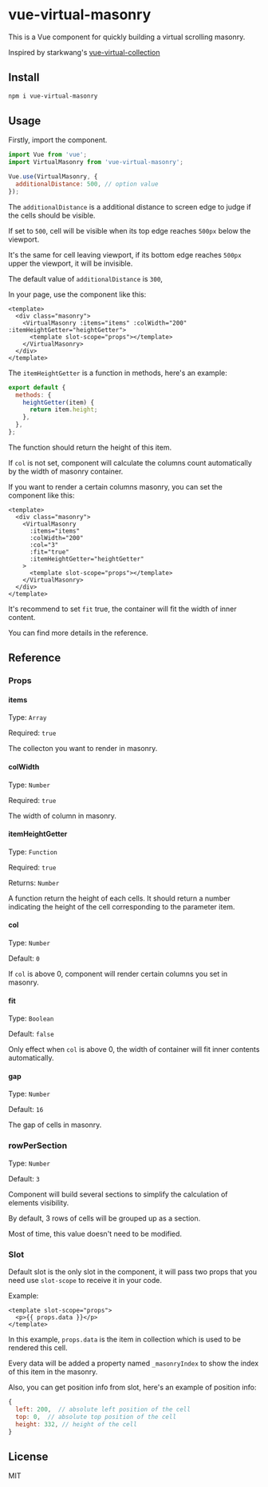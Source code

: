 # vue-virtual-masonry

This is a Vue component for quickly building a virtual scrolling masonry.

Inspired by starkwang's [vue-virtual-collection](https://github.com/starkwang/vue-virtual-collection)

## Install

```bash
npm i vue-virtual-masonry
```

## Usage

Firstly, import the component.

```js
import Vue from 'vue';
import VirtualMasonry from 'vue-virtual-masonry';

Vue.use(VirtualMasonry, {
  additionalDistance: 500, // option value
});
```

The `additionalDistance` is a additional distance to screen edge to judge if the cells should be visible.

If set to `500`, cell will be visible when its top edge reaches `500px` below the viewport.

It's the same for cell leaving viewport, if its bottom edge reaches `500px` upper the viewport, it will be invisible.

The default value of `additionalDistance` is `300`,

In your page, use the component like this:

```vue
<template>
  <div class="masonry">
    <VirtualMasonry :items="items" :colWidth="200" :itemHeightGetter="heightGetter">
      <template slot-scope="props"></template>
    </VirtualMasonry>
  </div>
</template>
```

The `itemHeightGetter` is a function in methods, here's an example:

```js
export default {
  methods: {
    heightGetter(item) {
      return item.height;
    },
  },
};
```

The function should return the height of this item.

If `col` is not set, component will calculate the columns count automatically by the width of masonry container.

If you want to render a certain columns masonry, you can set the component like this:

```vue
<template>
  <div class="masonry">
    <VirtualMasonry
      :items="items"
      :colWidth="200"
      :col="3"
      :fit="true"
      :itemHeightGetter="heightGetter"
    >
      <template slot-scope="props"></template>
    </VirtualMasonry>
  </div>
</template>
```

It's recommend to set `fit` true, the container will fit the width of inner content.

You can find more details in the reference.

## Reference

### Props

#### items

Type: `Array`

Required: `true`

The collecton you want to render in masonry.

#### colWidth

Type: `Number`

Required: `true`

The width of column in masonry.

#### itemHeightGetter

Type: `Function`

Required: `true`

Returns: `Number`

A function return the height of each cells. It should return a number indicating the height of the cell corresponding to the parameter item.

#### col

Type: `Number`

Default: `0`

If `col` is above 0, component will render certain columns you set in masonry.

#### fit

Type: `Boolean`

Default: `false`

Only effect when `col` is above 0, the width of container will fit inner contents automatically.

#### gap

Type: `Number`

Default: `16`

The gap of cells in masonry.

### rowPerSection

Type: `Number`

Default: `3`

Component will build several sections to simplify the calculation of elements visibility.

By default, 3 rows of cells will be grouped up as a section.

Most of time, this value doesn't need to be modified.

### Slot

Default slot is the only slot in the component, it will pass two props that you need use `slot-scope` to receive it in your code.

Example:

```vue
<template slot-scope="props">
  <p>{{ props.data }}</p>
</template>
```

In this example, `props.data` is the item in collection which is used to be rendered this cell.

Every data will be added a property named `_masonryIndex` to show the index of this item in the masonry.

Also, you can get position info from slot, here's an example of position info:

```js
{
  left: 200,  // absolute left position of the cell
  top: 0,  // absolute top position of the cell
  height: 332, // height of the cell
}
```

## License

MIT
